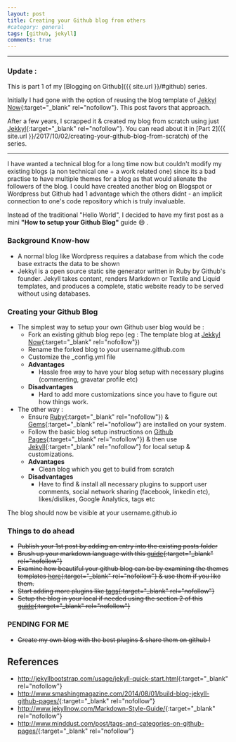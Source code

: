 ```yaml
---
layout: post
title: Creating your Github blog from others
#category: general
tags: [github, jekyll]
comments: true
---
```

****
### Update : 
This is part 1 of my [Blogging on Github]({{ site.url }}/#github) series.

Initially I had gone with the option of reusing the blog template of [Jekkyl Now](https://github.com/barryclark/jekyll-now){:target="_blank" rel="nofollow"}. This post favors that approach.

After a few years, I scrapped it & created my blog from scratch using just [Jekkyl](https://jekyllrb.com/docs/quickstart/){:target="_blank" rel="nofollow"}. You can read about it in [Part 2]({{ site.url }}/2017/10/02/creating-your-github-blog-from-scratch) of the series.

****

I have wanted a technical blog for a long time now but couldn't modify my existing blogs (a non technical one + a work related one) since its a bad practise to have multiple themes for a blog as that would alienate the followers of the blog.
I could have created another blog on Blogspot or Wordpress but Github had 1 advantage which the others didnt - an implicit connection to one's code repository which is truly invaluable. 

Instead of the traditional "Hello World", I decided to have my first post as a mini **"How to setup your Github Blog"** guide :smile: .

### Background Know-how
- A normal blog like Wordpress requires a database from which the code base extracts the data to be shown
- Jekkyl is a open source static site generator written in Ruby by Github's founder. Jekyll takes content, renders Markdown or Textile and Liquid templates, and produces a complete, static website ready to be served without using databases. 

### Creating your Github Blog
- The simplest way to setup your own Github user blog would be :
    - Fork an existing github blog repo (eg : The template blog at [Jekkyl Now](https://github.com/barryclark/jekyll-now){:target="_blank" rel="nofollow"})
    - Rename the forked blog to your username.github.com
    - Customize the _config.yml file
    - **Advantages** 
        - Hassle free way to have your blog setup with necessary plugins (commenting, gravatar profile etc)  
    - **Disadvantages**
        - Hard to add more customizations since you have to figure out how things work.
- The other way :
    - Ensure [Ruby](https://www.ruby-lang.org/en/downloads/){:target="_blank" rel="nofollow"}) & [Gems](https://rubygems.org/pages/download){:target="_blank" rel="nofollow"} are installed on your system.
    - Follow the basic blog setup instructions on [Github Pages](https://pages.github.com/){:target="_blank" rel="nofollow"}) & then use [Jekyll](https://jekyllrb.com/docs/quickstart/){:target="_blank" rel="nofollow"} for local setup & customizations.
    - **Advantages**
        - Clean blog which you get to build from scratch
    - **Disadvantages**
        - Have to find & install all necessary plugins to support user comments, social network sharing (facebook, linkedin etc), likes/dislikes, Google Analytics, tags etc 

The blog should now be visible at your username.github.io

### Things to do ahead
- ~~Publish your 1st post by adding an entry into the existing posts folder~~
- ~~Brush up your markdown language with this [guide](http://www.jekyllnow.com/Markdown-Style-Guide/){:target="_blank" rel="nofollow"}~~
- ~~Examine how beautiful your github blog can be by examining the themes templates [here](http://jekyllthemes.org/){:target="_blank" rel="nofollow"} & use them if you like them.~~
- ~~Start adding more plugins like [tags](http://www.minddust.com/post/tags-and-categories-on-github-pages/){:target="_blank" rel="nofollow"}~~
- ~~Setup the blog in your local if needed using the section 2 of this [guide](http://jekyllbootstrap.com/usage/jekyll-quick-start.html){:target="_blank" rel="nofollow"}~~


### PENDING FOR ME
- ~~Create my own blog with the best plugins & share them on github !~~



## References 
* <http://jekyllbootstrap.com/usage/jekyll-quick-start.html>{:target="_blank" rel="nofollow"}
* <http://www.smashingmagazine.com/2014/08/01/build-blog-jekyll-github-pages/>{:target="_blank" rel="nofollow"}
* <http://www.jekyllnow.com/Markdown-Style-Guide/>{:target="_blank" rel="nofollow"}
* <http://www.minddust.com/post/tags-and-categories-on-github-pages/>{:target="_blank" rel="nofollow"}